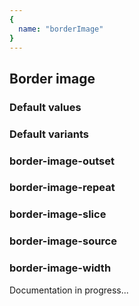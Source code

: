 ```yaml
---
{
  name: "borderImage"
}
---
```


## Border image

### Default values
<!-- defaults.values.start -->

<!-- defaults.values.end -->


### Default variants
<!-- defaults.variants.start -->

<!-- defaults.variants.end -->

### border-image-outset
### border-image-repeat
### border-image-slice
### border-image-source
### border-image-width

Documentation in progress...
